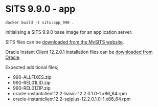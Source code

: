 # SITS 9.9.0 - app
```
docker build -t sits:app_990 .
```

Initialising a SITS 9.9.0 base image for an application server.

SITS files can be [downloaded from the MySITS website](https://www.mysits.com/).

Oracle Instant Client 12.2.0.1 installation files can be [downloaded from Oracle](https://www.oracle.com/database/technologies/instant-client/downloads.html).

Expected additional files;
- 990-ALLFIXES.zip
- 990-REL01LID.zip
- 990-REL01ZIP.zip
- oracle-instantclient12.2-basic-12.2.0.1.0-1.x86_64.rpm
- oracle-instantclient12.2-sqlplus-12.2.0.1.0-1.x86_64.rpm
